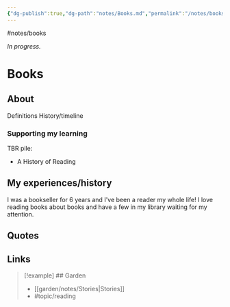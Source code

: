 ```yaml
---
{"dg-publish":true,"dg-path":"notes/Books.md","permalink":"/notes/books/","created":"2025-03-18T20:09:41.870-04:00","updated":"2025-03-22T21:17:58.674-04:00"}
---
```


#notes/books

*In progress.*
# Books

## About
Definitions
History/timeline
### Supporting my learning
TBR pile:
- A History of Reading

## My experiences/history
I was a bookseller for 6 years and I've been a reader my whole life! I love reading books about books and have a few in my library waiting for my attention.
## Quotes

## Links


> [!example] ## Garden
> - [[garden/notes/Stories\|Stories]]
> - #topic/reading

